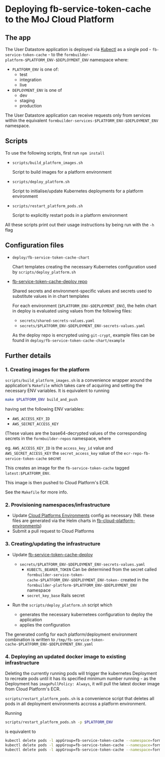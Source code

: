 # Deploying fb-service-token-cache to the MoJ Cloud Platform

## The app

The User Datastore application is deployed via [Kubectl](https://kubernetes.io/docs/reference/kubectl/overview/) as a single pod - `fb-service-token-cache` - to the `formbuilder-platform-$PLATFORM_ENV-$DEPLOYMENT_ENV` namespace where:

- `PLATFORM_ENV` is one of:
  - test
  - integration
  - live
- `DEPLOYMENT_ENV` is one of
  - dev
  - staging
  - production

The User Datastore application can receive requests only from services within the equivalent `formbuilder-services-$PLATFORM_ENV-$DEPLOYMENT_ENV` namespace.

## Scripts

To use the following scripts, first run `npm install`

- `scripts/build_platform_images.sh`

  Script to build images for a platform environment

- `scripts/deploy_platform.sh`

  Script to initialise/update Kubernetes deployments for a platform environment

- `scripts/restart_platform_pods.sh`

  Script to explicitly restart pods in a platform environment

All these scripts print out their usage instructions by being run with the `-h` flag

## Configuration files

- `deploy/fb-service-token-cache-chart`

  Chart templates creating the necessary Kubernetes configuration used by `scripts/deploy_platform.sh`

- [fb-service-token-cache-deploy repo](https://github.com/ministryofjustice/fb-service-token-cache-deploy)

  Shared secrets and environment-specific values and secrets used to substitute values in in chart templates

  For each environment (`$PLATFORM_ENV-$DEPLOYMENT_ENV`), the helm chart in deploy is evaluated using values from the following files:

  - `secrets/shared-secrets-values.yaml`
  - `secrets/$PLATFORM_ENV-$DEPLOYMENT_ENV-secrets-values.yaml`

  As the deploy repo is encrypted using `git-crypt`, example files can be found in `deploy/fb-service-token-cache-chart/example`

## Further details

### 1. Creating images for the platform

`scripts/build_platform_images.sh` is a convenience wrapper around the application's `Makefile` which takes care of acquiring and setting the necessary ENV variables. It is equivalent to running

```bash
make $PLATFORM_ENV build_and_push
```

having set the following ENV variables:

- `AWS_ACCESS_KEY_ID`
- `AWS_SECRET_ACCESS_KEY`

(These values are the base64-decrypted values of the corresponding secrets in the `formbuilder-repos` namespace, where

eg. `AWS_ACCESS_KEY_ID` is the `access_key_id` value and `AWS_SECRET_ACCESS_KEY` the `secret_access_key` value of the `ecr-repo-fb-service-token-cache` secret

This creates an image for the `fb-service-token-cache` tagged `latest:$PLATFORM_ENV`.

This image is then pushed to Cloud Platform's ECR.

See the `Makefile` for more info.

### 2. Provisioning namespaces/infrastructure

- Update [Cloud Platforms Environments](https://github.com/ministryofjustice/cloud-platform-environments/) config as necessary (NB. these files are generated via the Helm charts in [fb-cloud-platform-environments](https://github.com/ministryofjustice/cloud-platform-environments/))
- Submit a pull request to Cloud Platforms

### 3. Creating/updating the infrastructure

- Update [fb-service-token-cache-deploy](https://github.com/ministryofjustice/fb-service-token-cache-deploy)

  - `secrets/$PLATFORM_ENV-$DEPLOYMENT_ENV-secrets-values.yaml`
    - `KUBECTL_BEARER_TOKEN`
      Can be determined from the secret called `formbuilder-service-token-cache-$PLATFORM_ENV-$DEPLOYMENT_ENV-token-` created in the `formbuilder-platform-$PLATFORM_ENV-$DEPLOYMENT_ENV` namespace
    - `secret_key_base`
      Rails secret

- Run the `scripts/deploy_platform.sh` script which 

  - generates the necessary kubernetees configuration to deploy the application
  - applies the configuration

The generated config for each platform/deployment environment combination is written to `/tmp/fb-service-token-cache-$PLATFORM_ENV-$DEPLOYMENT_ENV.yaml`

### 4. Deploying an updated docker image to existing infrastructure

Deleting the currently running pods will trigger the kubernetes Deployment to recreate pods until it has its specified minimum number running - as the Deployment has `imagePullPolicy: Always`, it will pull the latest docker image from Cloud Platform's ECR.

`scripts/restart_platform_pods.sh` is a convenience script that deletes all pods in all deployment environments accross a platform environment.

Running

```bash
scripts/restart_platform_pods.sh -p $PLATFORM_ENV
```

is equivalent to

```bash
kubectl delete pods -l appGroup=fb-service-token-cache --namespace=formbuilder-platform-$PLATFORM_ENV-dev &\
kubectl delete pods -l appGroup=fb-service-token-cache --namespace=formbuilder-platform-$PLATFORM_ENV-staging &\
kubectl delete pods -l appGroup=fb-service-token-cache --namespace=formbuilder-platform-$PLATFORM_ENV-production &
```
